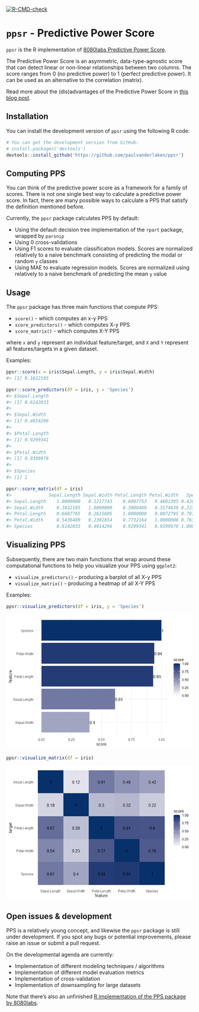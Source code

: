 
<!-- README.md is generated from README.Rmd. Please edit that file -->

<!-- badges: start -->

[![R-CMD-check](https://github.com/paulvanderlaken/ppsr/workflows/R-CMD-check/badge.svg)](https://github.com/paulvanderlaken/ppsr/actions)
<!-- badges: end -->

# `ppsr` - Predictive Power Score

`ppsr` is the R implementation of [8080labs Predictive Power
Score](https://github.com/8080labs/ppscore).

The Predictive Power Score is an asymmetric, data-type-agnostic score
that can detect linear or non-linear relationships between two columns.
The score ranges from 0 (no predictive power) to 1 (perfect predictive
power). It can be used as an alternative to the correlation (matrix).

Read more about the (dis)advantages of the Predictive Power Score in
[this blog
post](https://towardsdatascience.com/rip-correlation-introducing-the-predictive-power-score-3d90808b9598).

## Installation

You can install the development version of `ppsr` using the following R
code:

``` r
# You can get the development version from GitHub:
# install.packages('devtools')
devtools::install_github('https://github.com/paulvanderlaken/ppsr')
```

## Computing PPS

You can think of the predictive power score as a framework for a family
of scores. There is not one single best way to calculate a predictive
power score. In fact, there are many possible ways to calculate a PPS
that satisfy the definition mentioned before.

Currently, the `ppsr` package calculates PPS by default:

  - Using the default decision tree implementation of the `rpart`
    package, wrapped by `parsnip`
  - Using 0 cross-validations
  - Using F1 scores to evaluate classification models. Scores are
    normalized relatively to a naive benchmark consisting of predicting
    the modal or random `y` classes
  - Using MAE to evaluate regression models. Scores are normalized using
    relatively to a naive benchmark of predicting the mean `y` value

## Usage

The `ppsr` package has three main functions that compute PPS:

  - `score()` - which computes an x-y PPS
  - `score_predictors()` - which computes X-y PPS
  - `score_matrix()` - which computes X-Y PPS

where `x` and `y` represent an individual feature/target, and `X` and
`Y` represent all features/targets in a given dataset.

Examples:

``` r
ppsr::score(x = iris$Sepal.Length, y = iris$Sepal.Width)
#> [1] 0.1822185
```

``` r
ppsr::score_predictors(df = iris, y = 'Species')
#> $Sepal.Length
#> [1] 0.6142833
#> 
#> $Sepal.Width
#> [1] 0.4014296
#> 
#> $Petal.Length
#> [1] 0.9299341
#> 
#> $Petal.Width
#> [1] 0.9399976
#> 
#> $Species
#> [1] 1
```

``` r
ppsr::score_matrix(df = iris)
#>              Sepal.Length Sepal.Width Petal.Length Petal.Width   Species
#> Sepal.Length    1.0000000   0.1217743    0.6097753   0.4881395 0.4207886
#> Sepal.Width     0.1822185   1.0000000    0.3000489   0.3174639 0.2237120
#> Petal.Length    0.6687765   0.2815605    1.0000000   0.8072795 0.7972117
#> Petal.Width     0.5436489   0.2301854    0.7732164   1.0000000 0.7630875
#> Species         0.6142833   0.4014296    0.9299341   0.9399976 1.0000000
```

## Visualizing PPS

Subsequently, there are two main functions that wrap around these
computational functions to help you visualize your PPS using `ggplot2`:

  - `visualize_predictors()` - producing a barplot of all X-y PPS
  - `visualize_matrix()` - producing a heatmap of all X-Y PPS

Examples:

``` r
ppsr::visualize_predictors(df = iris, y = 'Species')
```

![](man/README/PPS-barplot-1.png)<!-- -->

``` r
ppsr::visualize_matrix(df = iris)
```

![](man/README/PPS-heatmap-1.png)<!-- -->

## Open issues & development

PPS is a relatively young concept, and likewise the `ppsr` package is
still under development. If you spot any bugs or potential improvements,
please raise an issue or submit a pull request.

On the developmental agenda are currently:

  - Implementation of different modeling techniques / algorithms
  - Implementation of different model evaluation metrics
  - Implementation of cross-validation
  - Implementation of downsampling for large datasets

Note that there’s also an unfinished [R implementation of the PPS
package by 8080labs](https://github.com/8080labs/ppscoreR).

